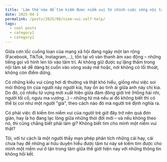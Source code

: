 ```yaml
---
title: 'Làm thế nào để tìm kiếm được niềm vui từ chính cuộc sống nội tại'
date: 2025-04-3
permalink: /posts/2025/08/niem-vui-self-help/
tags:
  - cool posts
  - category1
  - category2
---
```

Giữa cơn lốc cuồng loạn của mạng xã hội đang ngày một lan rộng (Facebook, TikTok, Instagram,...), tồn tại vô vàn thanh âm xao động – những tiếng gọi vô hình len lỏi vào tâm trí. Ai không giữ được sự lặng thầm trong nội tâm sẽ dễ dàng bị cuốn vào vòng xoáy mê hoặc, nơi không có lối thoát, không còn điểm dừng.

Có những kiểu vui cũng hơi dị thường và thật khó hiểu, giống như việc soi mói thông tin của người này người kia, hay ồn ào tình ái giữa anh này chị kia. Do đó, có nhiều từ vựng mới xuất hiện giữa đám đông giới trẻ (Hồng hài nhi, người tối cổ, ngưu ma vương...) – những từ mà nếu ai đó không biết thì có thể bị coi như một người "già", theo cách nào đó mà người trẻ định nghĩa ra.

Có phải việc đi kiếm tìm niềm vui của người trẻ giờ đây trở nên quá đơn giản, hay là họ đang lạc lõng giữa những thói đời mới – và nếu không theo nó, thì cũng chẳng biết phải làm gì? Không biết tìm cho mình một niềm vui thật?

Tôi, với tư cách là một người thầy mạn phép phân tích những cái hay, cái chưa hay để những ai hữu duyên hiểu được tâm tư này sẽ kiếm tìm được cho mình một niềm vui ở tận trong tâm giữa thế giới hiện nay với những thông tin không hồi kết.